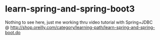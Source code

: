 # learn-spring-and-spring-boot3
Nothing to see here, just me working thru video tutorial with Spring+JDBC @ http://shop.oreilly.com/category/learning-path/learn-spring-and-spring-boot.do
